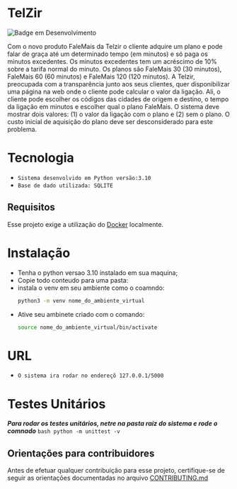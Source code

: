 # TelZir
![Badge em Desenvolvimento](http://img.shields.io/static/v1?label=STATUS&message=EM%20DESENVOLVIMENTO&color=GREEN&style=for-the-badge)

Com o novo produto FaleMais da Telzir o cliente adquire um plano e pode falar de graça até
um determinado tempo (em minutos) e só paga os minutos excedentes. Os minutos excedentes
tem um acréscimo de 10% sobre a tarifa normal do minuto. Os planos são FaleMais 30 (30
minutos), FaleMais 60 (60 minutos) e FaleMais 120 (120 minutos).
A Telzir, preocupada com a transparência junto aos seus clientes, quer disponibilizar uma
página na web onde o cliente pode calcular o valor da ligação. Ali, o cliente pode escolher os
códigos das cidades de origem e destino, o tempo da ligação em minutos e escolher qual o
plano FaleMais. O sistema deve mostrar dois valores: (1) o valor da ligação com o plano e (2)
sem o plano. O custo inicial de aquisição do plano deve ser desconsiderado para este problema.

# Tecnologia
- `Sistema desenvolvido em Python versão:3.10`
- `Base de dado utilizada: SQLITE`

## Requisitos

Esse projeto exige a utilização do [Docker](https://www.docker.com/) localmente.


# Instalação
- Tenha o python versao 3.10 instalado em sua maquina;
- Copie todo conteudo para uma pasta:
- instala o venv em seu ambiente como o coamndo:
    ```bash
    python3 -m venv nome_do_ambiente_virtual
    ```
- Ative seu ambinete criado com o comando:
    ```bash
    source nome_do_ambiente_virtual/bin/activate
    ```

# URL
- `O sistema ira rodar no endereçõ 127.0.0.1/5000`

# Testes Unitários
***Para rodar os testes unitários, netre na pasta raiz do sistema e rode o comnado***
    ```bash
    python -m unittest -v
    ```

## Orientações para contribuidores

Antes de efetuar qualquer contribuição para esse projeto, certifique-se de seguir as orientações documentadas no arquivo [CONTRIBUTING.md](/CONTRIBUTING.md)